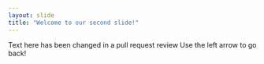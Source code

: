 ```yaml
---
layout: slide
title: "Welcome to our second slide!"
---
```

Text here has been changed in a pull request review
Use the left arrow to go back!
